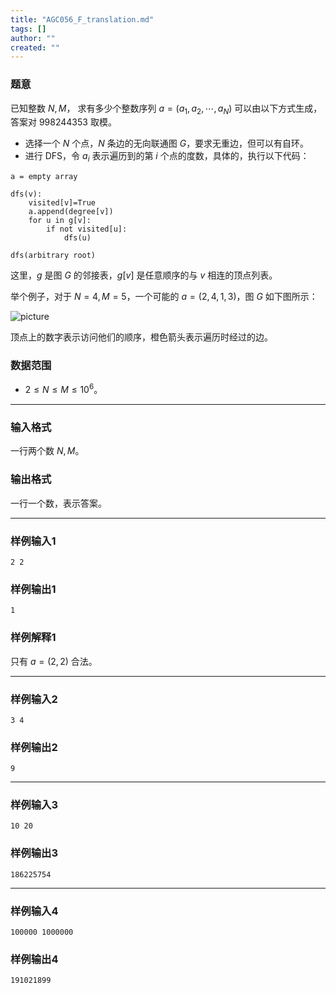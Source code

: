 ```yaml
---
title: "AGC056_F_translation.md"
tags: []
author: ""
created: ""
---
```


### 题意

已知整数 $N,M$， 求有多少个整数序列 $a=(a_1,a_2,\cdots,a_N)$ 可以由以下方式生成，答案对 $998244353$ 取模。

- 选择一个 $N$ 个点，$N$ 条边的无向联通图 $G$，要求无重边，但可以有自环。
- 进行 DFS，令 $a_i$ 表示遍历到的第 $i$ 个点的度数，具体的，执行以下代码：

```
a = empty array

dfs(v):
    visited[v]=True
    a.append(degree[v])
    for u in g[v]:
        if not visited[u]:
            dfs(u)

dfs(arbitrary root)
```

这里，$g$ 是图 $G$ 的邻接表，$g[v]$ 是任意顺序的与 $v$ 相连的顶点列表。

举个例子，对于 $N=4,M=5$，一个可能的 $a=(2,4,1,3)$，图 $G$ 如下图所示：

![picture](https://img.atcoder.jp/agc056/3bfec17f881ae4cd27eccae94ebeae10.png)

顶点上的数字表示访问他们的顺序，橙色箭头表示遍历时经过的边。

### 数据范围

- $2\le N\le M\le 10^6$。

---

### 输入格式

一行两个数 $N,M$。

### 输出格式

一行一个数，表示答案。

---

### 样例输入1

```
2 2
```

### 样例输出1

```
1
```

### 样例解释1

只有 $a=(2,2)$ 合法。

---

### 样例输入2

```
3 4
```

### 样例输出2

```
9
```

---

### 样例输入3

```
10 20
```

### 样例输出3

```
186225754
```

---

### 样例输入4

```
100000 1000000
```

### 样例输出4

```
191021899
```

